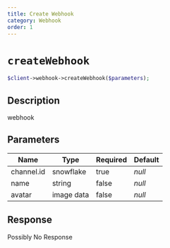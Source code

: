 ```yaml
---
title: Create Webhook
category: Webhook
order: 1
---
```


# `createWebhook`

```php
$client->webhook->createWebhook($parameters);
```

## Description

webhook

## Parameters


Name | Type | Required | Default
--- | --- | --- | ---
channel.id | snowflake | true | *null*
name | string | false | *null*
avatar | image data | false | *null*

## Response

Possibly No Response

